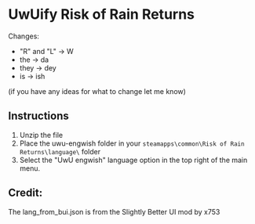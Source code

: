 # UwUify Risk of Rain Returns
Changes:
<ul>
  <li>"R" and "L" -> W </li>
  <li>the -> da </li>
  <li>they -> dey</li>
  <li>is -> ish</li>
</ul>
(if you have any ideas for what to change let me know)

## Instructions
1. Unzip the file
2. Place the uwu-engwish folder in your ```steamapps\common\Risk of Rain Returns\language\``` folder
3. Select the "UwU engwish" language option in the top right of the main menu.


## Credit:
The lang_from_bui.json is from the Slightly Better UI mod by x753
